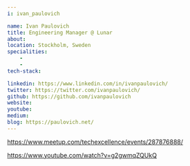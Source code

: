 ```yaml
---
i: ivan_paulovich

name: Ivan Paulovich
title: Engineering Manager @ Lunar
about: 
location: Stockholm, Sweden
specialities:
    - 
    - 
tech-stack: 

linkedin: https://www.linkedin.com/in/ivanpaulovich/
twitter: https://twitter.com/ivanpaulovich/
github: https://github.com/ivanpaulovich
website: 
youtube: 
medium: 
blog: https://paulovich.net/
---
```


https://www.meetup.com/techexcellence/events/287876888/

https://www.youtube.com/watch?v=g2gwmqZQUkQ